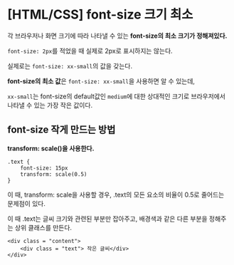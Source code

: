# [HTML/CSS] font-size 크기 최소
각 브라우저나 화면 크기에 따라 나타낼 수 있는 **font-size의 최소 크기가 정해져있다.**

``font-size: 2px``를 적었을 때 실제로 2px로 표시하지는 않는다.

실제로는 ```font-size: xx-small```의 값을 갖는다.

**font-size의 최소 값**은 ``font-size: xx-small``을 사용하면 알 수 있는데,

``xx-small``는 font-size의 default값인 ``medium``에 대한 상대적인 크기로 브라우저에서 나타낼 수 있는 가장 작은 값이다.

## font-size 작게 만드는 방법

**transform: scale()을 사용한다.**

```
.text {
	font-size: 15px
	transform: scale(0.5)
}
```
이 때, transform: scale을 사용할 경우, .text의 모든 요소의 비율이 0.5로 줄어드는 문제점이 있다.

이 때 .text는 글씨 크기와 관련된 부분만 잡아주고,
배경색과 같은 다른 부분을 정해주는 상위 클래스를 만든다. 
```
<div class = "content">
	<div class = "text"> 작은 글씨</div>
</div>
```
